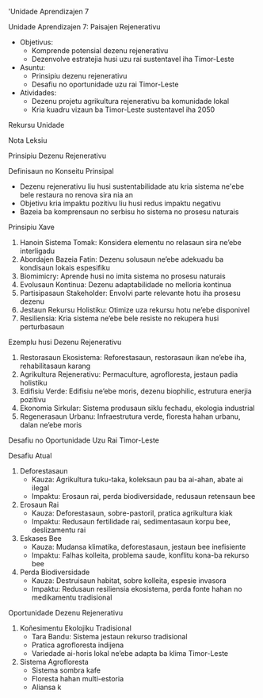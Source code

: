 'Unidade Aprendizajen 7

Unidade Aprendizajen 7: Paisajen Rejenerativu
- Objetivus:
  * Komprende potensial dezenu rejenerativu
  * Dezenvolve estratejia husi uzu rai sustentavel iha Timor-Leste
- Asuntu:
  * Prinsipiu dezenu rejenerativu
  * Desafiu no oportunidade uzu rai Timor-Leste
- Atividades:
  * Dezenu projetu agrikultura rejenerativu ba komunidade lokal
  * Kria kuadru vizaun ba Timor-Leste sustentavel iha 2050

Rekursu Unidade

Nota Leksiu

Prinsipiu Dezenu Rejenerativu

Definisaun no Konseitu Prinsipal
- Dezenu rejenerativu liu husi sustentabilidade atu kria sistema ne'ebe bele restaura no renova sira nia an
- Objetivu kria impaktu pozitivu liu husi redus impaktu negativu
- Bazeia ba komprensaun no serbisu ho sistema no prosesu naturais

Prinsipiu Xave
1. Hanoin Sistema Tomak: Konsidera elementu no relasaun sira ne’ebe interligadu
2. Abordajen Bazeia Fatin: Dezenu solusaun ne’ebe adekuadu ba kondisaun lokais espesifiku
3. Biomimicry: Aprende husi no imita sistema no prosesu naturais
4. Evolusaun Kontinua: Dezenu adaptabilidade no melloria kontinua
5. Partisipasaun Stakeholder: Envolvi parte relevante hotu iha prosesu dezenu
6. Jestaun Rekursu Holistiku: Otimize uza rekursu hotu ne’ebe disponivel
7. Resiliensia: Kria sistema ne’ebe bele resiste no rekupera husi perturbasaun

Ezemplu husi Dezenu Rejenerativu
1. Restorasaun Ekosistema: Reforestasaun, restorasaun ikan ne’ebe iha, rehabilitasaun karang
2. Agrikultura Rejenerativu: Permaculture, agrofloresta, jestaun padia holistiku
3. Edifisiu Verde: Edifisiu ne’ebe moris, dezenu biophilic, estrutura enerjia pozitivu
4. Ekonomia Sirkular: Sistema produsaun siklu fechadu, ekologia industrial
5. Regenerasaun Urbanu: Infraestrutura verde, floresta hahan urbanu, dalan ne’ebe moris

Desafiu no Oportunidade Uzu Rai Timor-Leste

Desafiu Atual
1. Deforestasaun
   - Kauza: Agrikultura tuku-taka, koleksaun pau ba ai-ahan, abate ai ilegal
   - Impaktu: Erosaun rai, perda biodiversidade, redusaun retensaun bee
2. Erosaun Rai
   - Kauza: Deforestasaun, sobre-pastoril, pratica agrikultura kiak
   - Impaktu: Redusaun fertilidade rai, sedimentasaun korpu bee, deslizamentu rai
3. Eskases Bee
   - Kauza: Mudansa klimatika, deforestasaun, jestaun bee inefisiente
   - Impaktu: Falhas kolleita, problema saude, konflitu kona-ba rekurso bee
4. Perda Biodiversidade
   - Kauza: Destruisaun habitat, sobre kolleita, espesie invasora
   - Impaktu: Redusaun resiliensia ekosistema, perda fonte hahan no medikamentu tradisional

Oportunidade Dezenu Rejenerativu
1. Koñesimentu Ekolojiku Tradisional
   - Tara Bandu: Sistema jestaun rekurso tradisional
   - Pratica agrofloresta indijena
   - Variedade ai-horis lokal ne’ebe adapta ba klima Timor-Leste
2. Sistema Agrofloresta
   - Sistema sombra kafe
   - Floresta hahan multi-estoria
   - Aliansa k